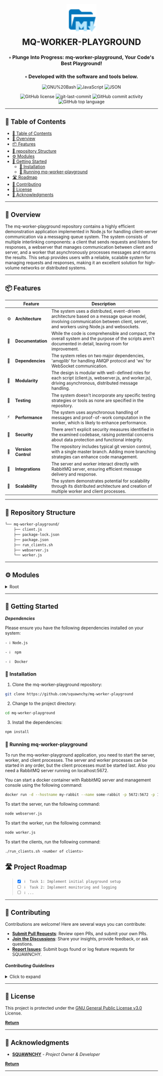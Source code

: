 <div align="center">
<h1 align="center">
<img src="https://raw.githubusercontent.com/PKief/vscode-material-icon-theme/ec559a9f6bfd399b82bb44393651661b08aaf7ba/icons/folder-markdown-open.svg" width="100" />
<br>MQ-WORKER-PLAYGROUND</h1>
<h3>◦ Plunge Into Progress: mq-worker-playground, Your Code's Best Playground!</h3>
<h3>◦ Developed with the software and tools below.</h3>

<p align="center">
<img src="https://img.shields.io/badge/GNU%20Bash-4EAA25.svg?style=flat-square&logo=GNU-Bash&logoColor=white" alt="GNU%20Bash" />
<img src="https://img.shields.io/badge/JavaScript-F7DF1E.svg?style=flat-square&logo=JavaScript&logoColor=black" alt="JavaScript" />
<img src="https://img.shields.io/badge/JSON-000000.svg?style=flat-square&logo=JSON&logoColor=white" alt="JSON" />
</p>
<img src="https://img.shields.io/github/license/squawnchy/mq-worker-playground?style=flat-square&color=5D6D7E" alt="GitHub license" />
<img src="https://img.shields.io/github/last-commit/squawnchy/mq-worker-playground?style=flat-square&color=5D6D7E" alt="git-last-commit" />
<img src="https://img.shields.io/github/commit-activity/m/squawnchy/mq-worker-playground?style=flat-square&color=5D6D7E" alt="GitHub commit activity" />
<img src="https://img.shields.io/github/languages/top/squawnchy/mq-worker-playground?style=flat-square&color=5D6D7E" alt="GitHub top language" />
</div>

---

## 📖 Table of Contents
- [📖 Table of Contents](#-table-of-contents)
- [📍 Overview](#-overview)
- [📦 Features](#-features)
- [📂 repository Structure](#-repository-structure)
- [⚙️ Modules](#modules)
- [🚀 Getting Started](#-getting-started)
    - [🔧 Installation](#-installation)
    - [🤖 Running mq-worker-playground](#-running-mq-worker-playground)
- [🛣 Roadmap](#-roadmap)
- [🤝 Contributing](#-contributing)
- [📄 License](#-license)
- [👏 Acknowledgments](#-acknowledgments)

---


## 📍 Overview

The mq-worker-playground repository contains a highly efficient demonstration application implemented in Node.js for handling client-server communication via a messaging queue system. The system consists of multiple interlinking components: a client that sends requests and listens for responses, a webserver that manages communication between client and server, and a worker that asynchronously processes messages and returns the results. This setup provides users with a reliable, scalable system for managing requests and responses, making it an excellent solution for high-volume networks or distributed systems.

---

## 📦 Features

|    | Feature            | Description                                                                                                        |
|----|--------------------|--------------------------------------------------------------------------------------------------------------------|
| ⚙️ | **Architecture**   | The system uses a distributed, event-driven architecture based on a message queue model, involving communication between client, server, and workers using Node.js and websockets.|
| 📄 | **Documentation**  | While the code is comprehensible and compact, the overall system and the purpose of the scripts aren't documented in detail, leaving room for improvement.|
| 🔗 | **Dependencies**   | The system relies on two major dependencies, 'amqplib' for handling AMQP protocol and 'ws' for WebSocket communication.|
| 🧩 | **Modularity**     | The design is modular with well-defined roles for each script (client.js, webserver.js, and worker.js), driving asynchronous, distributed message handling.|
| 🧪 | **Testing**        | The system doesn't incorporate any specific testing strategies or tools as none are specified in the repository. |
| ⚡️ | **Performance**    | The system uses asynchronous handling of messages and proof-of-work computation in the worker, which is likely to enhance performance. |
| 🔐 | **Security**       | There aren't explicit security measures identified in the examined codebase, raising potential concerns about data protection and functional integrity.|
| 🔀 | **Version Control**| The repository includes typical git version control, with a single master branch. Adding more branching strategies can enhance code management.|
| 🔌 | **Integrations**   | The server and worker interact directly with RabbitMQ server, ensuring efficient message delivery and response.|
| 📶 | **Scalability**    | The system demonstrates potential for scalability through its distributed architecture and creation of multiple worker and client processes.|


---


## 📂 Repository Structure

```sh
└── mq-worker-playground/
    ├── client.js
    ├── package-lock.json
    ├── package.json
    ├── run_clients.sh
    ├── webserver.js
    └── worker.js

```

---


## ⚙️ Modules

<details closed><summary>Root</summary>

| File                                                                                               | Summary                                                                                                                                                                                                                                                                                                                                                                                                                                                             |
| ---                                                                                                | ---                                                                                                                                                                                                                                                                                                                                                                                                                                                                 |
| [client.js](https://github.com/squawnchy/mq-worker-playground/blob/main/client.js)                 | The client.js script is part of a messaging queue system, implemented using Node.js. It establishes a WebSocket connection and sends a word (taken from command line arguments) to a server. It listens for incoming messages, logs them with timestamps and color codes based on their type (acknowledged, finished, or unexpected), and terminates the process as appropriate.                                                                                    |
| [package-lock.json](https://github.com/squawnchy/mq-worker-playground/blob/main/package-lock.json) | The code is a `package-lock.json` file in a Node.js project named message-queue-demo. This file locks the versions of the project's dependencies to ensure consistent installations. The main dependencies used are amqplib, for interacting with AMQP protocol (message queuing), and ws, for handling WebSocket connections. Each dependency states its own version, resolved URL, and subdependencies.                                                           |
| [package.json](https://github.com/squawnchy/mq-worker-playground/blob/main/package.json)           | The code is setting up a message queue demo application with two key dependencies: amqplib and ws. The package.json file shows that the application depends on the Advanced Message Queuing Protocol library (amqplib) and WebSocket (ws) for handling networking communication. The project structure implies it includes a client.js, webserver.js, and worker.js, for client requests, a web server, and message processing respectively.                        |
| [run_clients.sh](https://github.com/squawnchy/mq-worker-playground/blob/main/run_clients.sh)       | The script run_clients.sh is designed to instantly create and run a specified number of Node.js clients, as provided by the user, through the client.js script. It ensures the user inputs the number of clients before execution and returns an error message if not. It then initiates each client in a separate background process.                                                                                                                              |
| [webserver.js](https://github.com/squawnchy/mq-worker-playground/blob/main/webserver.js)           | The code sets up a WebSocket server and establishes a connection to a RabbitMQ server, creating two queues for messaging. On receiving a message from a client, it generates a unique correlationId and sends the message to the Request queue. It listens for messages on the Response queue and forwards them to the correct client using the correlationId. The system acknowledges finished tasks and notifies clients of received messages and completed work. |
| [worker.js](https://github.com/squawnchy/mq-worker-playground/blob/main/worker.js)                 | This code is for a worker node that interacts with a RabbitMQ Server. The worker receives word messages from the word_request_queue, calculates a proof-of-work (POW) hash that starts with 0000 for each message, and sends the word along with its POW back to the word_response_queue. The POW calculation and message handling is done asynchronously to achieve efficient execution.                                                                           |

</details>

---

## 🚀 Getting Started

***Dependencies***

Please ensure you have the following dependencies installed on your system:

`- ℹ️ Node.js`

`- ℹ️  npm`

`- ℹ️  Docker`

### 🔧 Installation

1. Clone the mq-worker-playground repository:
```sh
git clone https://github.com/squawnchy/mq-worker-playground
```

2. Change to the project directory:
```sh
cd mq-worker-playground
```

3. Install the dependencies:
```sh
npm install
```

### 🤖 Running mq-worker-playground

To run the mq-worker-playground application, you need to start the server, worker, and client processes. The server and worker processes can be started in any order, but the client processes must be started last. Also you need a RabbitMQ server running on localhost:5672.

You can start a docker container with RabbitMQ server and management console using the following command:

```sh
docker run -d --hostname my-rabbit --name some-rabbit -p 5672:5672 -p 15672:15672 rabbitmq:3-management
```

To start the server, run the following command:

```sh
node webserver.js
```

To start the worker, run the following command:

```sh
node worker.js
```

To start the clients, run the following command:

```sh
./run_clients.sh <number of clients>
```


## 🛣 Project Roadmap

> - [X] `ℹ️  Task 1: Implement initial playground setup`
> - [ ] `ℹ️  Task 2: Implement monitoring and logging`
> - [ ] `ℹ️ ...`


---

## 🤝 Contributing

Contributions are welcome! Here are several ways you can contribute:

- **[Submit Pull Requests](https://github.com/squawnchy/mq-worker-playground/blob/main/CONTRIBUTING.md)**: Review open PRs, and submit your own PRs.
- **[Join the Discussions](https://github.com/squawnchy/mq-worker-playground/discussions)**: Share your insights, provide feedback, or ask questions.
- **[Report Issues](https://github.com/squawnchy/mq-worker-playground/issues)**: Submit bugs found or log feature requests for SQUAWNCHY.

#### *Contributing Guidelines*

<details closed>
<summary>Click to expand</summary>

1. **Fork the Repository**: Start by forking the project repository to your GitHub account.
2. **Clone Locally**: Clone the forked repository to your local machine using a Git client.
   ```sh
   git clone <your-forked-repo-url>
   ```
3. **Create a New Branch**: Always work on a new branch, giving it a descriptive name.
   ```sh
   git checkout -b new-feature-x
   ```
4. **Make Your Changes**: Develop and test your changes locally.
5. **Commit Your Changes**: Commit with a clear and concise message describing your updates.
   ```sh
   git commit -m 'Implemented new feature x.'
   ```
6. **Push to GitHub**: Push the changes to your forked repository.
   ```sh
   git push origin new-feature-x
   ```
7. **Submit a Pull Request**: Create a PR against the original project repository. Clearly describe the changes and their motivations.

Once your PR is reviewed and approved, it will be merged into the main branch.

</details>

---

## 📄 License


This project is protected under the [GNU General Public License v3.0](https://github.com/squawnchy/mq-worker-playground/blob/master/LICENSE) License.

[**Return**](#Top)

---

## 👏 Acknowledgments

- [**SQUAWNCHY**](https://github.com/squawnchy) - *Project Owner & Developer*

[**Return**](#Top)

---

